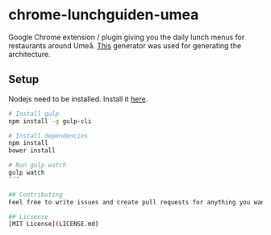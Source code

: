 # chrome-lunchguiden-umea

Google Chrome extension / plugin giving you the daily lunch menus for restaurants around Umeå. [This](https://github.com/yeoman/generator-chrome-extension) generator was used for generating the architecture.

## Setup
Nodejs need to be installed. Install it [here](https://nodejs.org/en/).
```bash
# Install gulp
npm install -g gulp-cli

# Install dependencies
npm install
bower install

# Run gulp watch
gulp watch
´´´

## Contributing
Feel free to write issues and create pull requests for anything you want!

## Licsense
[MIT License](LICENSE.md)
